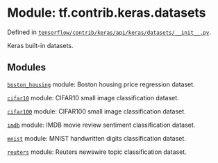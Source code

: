 <div itemscope itemtype="http://developers.google.com/ReferenceObject">
<meta itemprop="name" content="tf.contrib.keras.datasets" />
</div>

# Module: tf.contrib.keras.datasets



Defined in [`tensorflow/contrib/keras/api/keras/datasets/__init__.py`](https://www.tensorflow.org/code/tensorflow/contrib/keras/api/keras/datasets/__init__.py).

Keras built-in datasets.

## Modules

[`boston_housing`](../../../tf/contrib/keras/datasets/boston_housing.md) module: Boston housing price regression dataset.

[`cifar10`](../../../tf/contrib/keras/datasets/cifar10.md) module: CIFAR10 small image classification dataset.

[`cifar100`](../../../tf/contrib/keras/datasets/cifar100.md) module: CIFAR100 small image classification dataset.

[`imdb`](../../../tf/contrib/keras/datasets/imdb.md) module: IMDB movie review sentiment classification dataset.

[`mnist`](../../../tf/contrib/keras/datasets/mnist.md) module: MNIST handwritten digits classification dataset.

[`reuters`](../../../tf/contrib/keras/datasets/reuters.md) module: Reuters newswire topic classification dataset.

